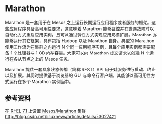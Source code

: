 Marathon
===
Marathon 是一套用于在 Mesos 之上运行长期运行应用程序或者服务的框架。这些应用程序具备高可用性要求，这意味着 Marathon 能够监控并在遭遇故障时以自动化方式重启应用实例，且可以通过弹性方式实现应用规模扩展。Marathon 亦能够运行其它框架，具体包括 Hadoop 以及 Marathon 自身。典型的 Marathon 使用工作流为在集群之内运行 N 个同一应用程序实例，且每个应用实例都需要配备 1 个处理器与 1 GB 内存容量。大家可以向 Marathon 提交请求以创建 N 个运行在各从节点之上的 Mesos 任务。

Marathon 提供一套具象状态传输（简称 REST）API 用于对服务进行启动、终止以及扩展。其同时提供基于浏览器的 GUI 与命令行客户端。其能够以高可用性方式运行在多个 Marathon 实例当中。

参考资料
---
[在 RHEL 7.1 上设置 Mesos/Marathon 集群](http://blog.csdn.net/linuxnews/article/details/53027421) http://blog.csdn.net/linuxnews/article/details/53027421
